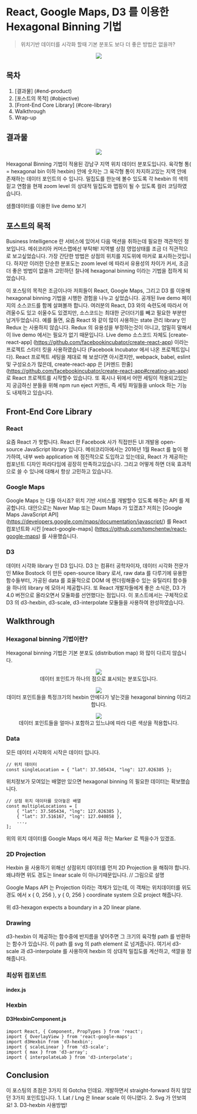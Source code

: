 # React, Google Maps, D3 를 이용한 Hexagonal Binning 기법

> 위치기반 데이터를 시각화 할때 기본 분포도 보다 더 좋은 방법은 없을까?

<p align="center">
  <img src="https://cloud.githubusercontent.com/assets/16535279/17847211/c66f66fe-6887-11e6-88a8-3f80d4abad9b.png"/>
</p>

## 목차
1. [결과물] (#end-product)
2. [포스트의 목적] (#objective)
3. [Front-End Core Library] (#core-library)
4. Walkthrough
6. Wrap-up


## <a name="end-product"></a>결과물

<p align="center">
  <img src="https://cloud.githubusercontent.com/assets/16535279/17847619/e4e94670-6889-11e6-9d73-b396d7d8cba7.png"/>
</p>

Hexagonal Binning 기법이 적용된 강남구 지역 위치 데이터 분포도입니다. 육각형 통( = hexagonal bin 이하 hexbin) 안에 숫자는 그 육각형 통이 차지하고있는 지역 안에 존재하는 데이터 포인트의 수 입니다. 밀집도를 한눈에 볼수 있도록 각 hexbin 의 색의 짙고 연함을 현재 zoom level 의 상대적 밀집도와 맵핑이 될 수 있도록 컬러 코딩하였습니다.

샘플데이터를 이용한 live demo 보기

## <a name="objective"></a>포스트의 목적

Business Intelligence 란 서비스에 있어서 다음 액션을 취하는데 필요한 객관적인 정보입니다. 메쉬코리아 커머스랩에선 부탁해! 지역별 상점 영업상태를 조금 더 직관적으로 보고싶었습니다. 가장 간단한 방법은 상점의 위치를 지도위에 마커로 표시하는것입니다. 하지만 이러한 단순한 분포도는 zoom level 에 따라서 유용성의 차이가 커서, 조금더 좋은 방법이 없을까 고민하던 찰나에 hexagonal binning 이라는 기법을 접하게 되었습니다.

이 포스팅의 목적은 조금이나마 저희들이 React, Google Maps, 그리고 D3 를 이용해 hexagonal binning 기법을 시행한 경험을 나누고 싶었습니다. 공개된 live demo 페이지의 소스코드를 함께 살펴볼까 합니다. 여러분의 React, D3 와의 숙련도에 따라서 어려울수도 있고 쉬울수도 있겠지만, 소스코드는 최대한 군더더기를 빼고 필요한 부분만 남겨두었습니다. 예를 들면, 요즘 React 와 같이 많이 사용하는 state 관리 library 인 Redux 는 사용하지 않습니다. Redux 의 유용성을 부정하는것이 아니고, 엄밀히 말해서 이 live demo 에서는 필요가 없기 때문입니다. Live demo 소스코드 자체도 [create-react-app] (https://github.com/facebookincubator/create-react-app) 이라는 프로젝트 스타터 킷을 사용하였습니다 (Facebook Incubator 에서 나온 프로젝트입니다). React 프로젝트 세팅을 제대로 해 보셨다면 아시겠지만, webpack, babel, eslint 및 구성요소가 많은데, create-react-app 은 [커멘드 한줄] (https://github.com/facebookincubator/create-react-app#creating-an-app) 로 React 프로젝트를 시작할수 있습니다. 또 혹시나 뒤에서 어떤 세팅이 적용되고있는지 궁금하신 분들을 위해 npm run eject 커맨드, 즉 세팅 파일들을 unlock 하는 기능도 내제하고 있습니다.

## <a name="core-library"></a>Front-End Core Library

### React
요즘 React 가 핫합니다. React 란 Facebook 사가 직접만든 UI 개발용 open-source JavaScript library 입니다.
메쉬코리아에서는 2016년 1월 React 를 높이 평가하여, 내부 web application 에 점진적으로 도입하고 있는데요, React 가 제공하는 컴포넌트 디자인 파라다임에 굉장히 만족하고있습니다. 그리고 어떻게 하면 더욱 효과적으로 쓸 수 있나에 대해서 항상 고민하고 있습니다.

### Google Maps
Google Maps 는 다들 아시죠? 위치 기반 서비스를 개발할수 있도록 해주는 API 를 제공합니다. 대안으로는 Naver Map 또는 Daum Maps 가 있겠죠?
저희는  [Google Maps JavaScript API] (https://developers.google.com/maps/documentation/javascript/) 를 React 컴포넌트화 시킨 [react-google-maps] (https://github.com/tomchentw/react-google-maps) 를 사용했습니다.

### D3
데이터 시각화 library 인 D3 입니다. D3 는 컴퓨터 공학자이자, 데이터 시각화 전문가인 Mike Bostock 이 만든 open-source libary 로서, raw data 를 다루기에 유용한 함수들부터, 가공된 data 를 효율적으로 DOM 에 렌더링해줄수 있는 유틸리티 함수들을 하나의 library 에 모아서 제공합니다. 또 React 개발자들에게 좋은 소식은, D3 가 4.0 버전으로 올라오면서 모듈화를 선언했다는 점입니다. 이 포스트에서는 구체적으로 D3 의 d3-hexbin, d3-scale, d3-interpolate 모듈들을 사용하여 완성하였습니다.

## Walkthrough

### Hexagonal binning 기법이란?
Hexagonal binning 기법은 기본 분포도 (distribution map) 와 많이 다르지 않습니다.

<p align="center">
  <img src="https://cloud.githubusercontent.com/assets/16535279/17880029/8718303a-6931-11e6-8d1a-b331d3f78a87.png"/>
  <br/>
  데이터 포인트가 하나의 점으로 표시되는 분포도입니다.
</p>

<p align="center">
  <img src="https://cloud.githubusercontent.com/assets/16535279/17880030/87187c66-6931-11e6-805e-2a6201575515.png"/>
  <br/>
  데이터 포인트들을 특정크기의 hexbin 안에다가 넣는것을 hexagonal binning 이라고 합니다.
</p>
<p align="center">
  <img src="https://cloud.githubusercontent.com/assets/16535279/17881299/3b7df08e-693f-11e6-806f-340826669b3f.png"/>
  <br/>
  데이터 포인트들을 얼마나 포함하고 있느냐에 따라 다른 색상을 적용합니다.
</p>

### Data
모든 데이터 시각화의 시작은 데이터 입니다.
```
// 위치 데이터
const singleLocation = { "lat": 37.505434, "lng": 127.026385 };
```

위치정보가 모여있는 배열만 있으면 hexagonal binning 의 필요한 데이터는 확보했습니다.
```
// 상점 위치 데이터를 모아놓은 배열
const multipleLocations = [ 
	{ "lat": 37.505434, "lng": 127.026385 },
	{ "lat": 37.516167, "lng": 127.040858 },
	...,
];
```
위의 위치 데이터를 Google Maps 에서 제공 하는 Marker 로 찍을수가 있겠죠.


### 2D Projection

Hexbin 을 사용하기 위해선 상점위치 데이터를 먼저 2D Projection 을 해줘야 합니다. 왜냐하면 위도 경도는 linear scale 이 아니기때문입니다. // 그림으로 설명

Google Maps API 는 Projection 이라는 객채가 있는데, 이 객채는 위치데이터를 위도 경도 에서  x { 0, 256 }, y { 0, 256 } coordinate system 으로 project 해줍니다. 

위
d3-hexagon expects a boundary in a 2D linear plane.


### Drawing

d3-hexbin 이 제공하는 함수중에 반지름을 넣어주면 그 크기의 육각형 path 를 반환하는 함수가 있습니다. 이 path 를 svg 의 path element 로 넘겨줍니다. 여기서 d3-scale 과 d3-interpolate 를 사용하여 hexbin 의 상대적 밀집도를 계산하고, 색깔을 정해줍니다.

### 최상위 컴포넌트
#### index.js


### Hexbin
#### D3HexbinComponent.js
```
import React, { Component, PropTypes } from 'react';
import { OverlayView } from 'react-google-maps';
import d3Hexbin from 'd3-hexbin';
import { scaleLinear } from 'd3-scale';
import { max } from 'd3-array';
import { interpolateLab } from 'd3-interpolate';
```
	
## Conclusion


이 포스팅의 초점은 3가지 의 Gotcha 인데요. 개발하면서 straight-forward 하지 않았던 3가지 포인트입니다. 1. Lat / Lng 은 linear scale 이 아니였다. 2. Svg 가 안보여요! 3. D3-hexbin 사용방법!
